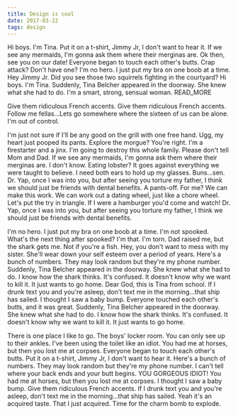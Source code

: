 ```yaml
---
title: Design is cool
date: 2017-03-22
tags: design
---
```


Hi boys. I'm Tina. Put it on a t-shirt, Jimmy Jr, I don't want to hear it. If we
see any mermaids, I'm gonna ask them where their merginas are. Ok then, see you
on our date! Everyone began to touch each other's butts. Crap attack? Don't have
one? I'm no hero. I just put my bra on one boob at a time. Hey Jimmy Jr. Did you
see those two squirrels fighting in the courtyard? Hi boys. I'm Tina. Suddenly,
Tina Belcher appeared in the doorway. She knew what she had to do. I'm a smart,
strong, sensual woman. READ_MORE

Give them ridiculous French accents. Give them ridiculous
French accents. Follow me fellas...Lets go somewhere where the sixteen of us can
be alone. I'm out of control.

I'm just not sure if I'll be any good on the grill with one free hand. Ugg, my
heart just pooped its pants. Explore the morgue? You're right. I'm a firestarter
and a jinx. I'm going to destroy this whole family. Please don't tell Mom and
Dad. If we see any mermaids, I'm gonna ask them where their merginas are. I
don't know. Eating lobster? It goes against everything we were taught to
believe. I need both ears to hold up my glasses. Buns...sen. Dr. Yap, once I was
into you, but after seeing you torture my father, I think we should just be
friends with dental benefits. A pants-off. For me? We can make this work. We can
work out a dating wheel, just like a chore wheel. Let's put the try in triangle.
If I were a hamburger you'd come and watch! Dr. Yap, once I was into you, but
after seeing you torture my father, I think we should just be friends with
dental benefits.

I'm no hero. I just put my bra on one boob at a time. I'm not spooked. What's
the next thing after spooked? I'm that. I'm torn. Dad raised me, but the shark
gets me. Not if you're a fish. Hey, you don't want to mess with my sister.
She'll wear down your self esteem over a period of years. Here's a bunch of
numbers. They may look random but they're my phone number. Suddenly, Tina
Belcher appeared in the doorway. She knew what she had to do. I know how the
shark thinks. It's confused. It doesn't know why we want to kill it. It just
wants to go home. Dear God, this is Tina from school. If I drunk text you and
you're asleep, don't text me in the morning…that ship has sailed. I thought I
saw a baby bump. Everyone touched each other's butts, and it was great.
Suddenly, Tina Belcher appeared in the doorway. She knew what she had to do. I
know how the shark thinks. It's confused. It doesn't know why we want to kill
it. It just wants to go home.

There is one place I like to go. The boys' locker room. You can only see up to
their ankles. I've been using the toilet like an idiot. You had me at horses,
but then you lost me at corpses. Everyone began to touch each other's butts. Put
it on a t-shirt, Jimmy Jr, I don't want to hear it. Here's a bunch of numbers.
They may look random but they're my phone number. I can't tell where your back
ends and your butt begins. YOU GORGEOUS IDIOT! You had me at horses, but then
you lost me at corpses. I thought I saw a baby bump. Give them ridiculous French
accents. If I drunk text you and you're asleep, don't text me in the
morning…that ship has sailed. Yeah it's an acquired taste. That I just acquired.
Time for the charm bomb to explode.
